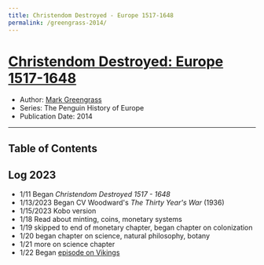 ```yaml
---
title: Christendom Destroyed - Europe 1517-1648
permalink: /greengrass-2014/
---
```


# [Christendom Destroyed: Europe 1517-1648](https://www.penguinrandomhouse.com/books/291823/christendom-destroyed-by-mark-greengrass/)
* Author: [Mark Greengrass](http://www.markgreengrass.co.uk) 
* Series: The Penguin History of Europe
* Publication Date: 2014

-------

## Table of Contents


## Log 2023
* 1/11 Began *Christendom Destroyed 1517 - 1648*
* 1/13/2023 Began CV Woodward's *The Thirty Year's War* (1936)
* 1/15/2023 Kobo version
* 1/18 Read about minting, coins, monetary systems
* 1/19 skipped to end of monetary chapter, began chapter on colonization
* 1/20 began chapter on science, natural philosophy, botany
* 1/21 more on science chapter
* 1/22 Began [episode on Vikings](https://www.dancarlin.com/product/hardcore-history-69-twilight-of-the-aesir/)

